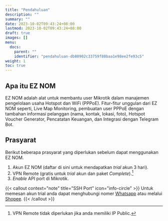 ```yaml
---
title: "Pendahuluan"
description: ""
summary: ""
date: 2023-10-02T09:43:24+08:00
lastmod: 2023-10-02T09:43:24+08:00
draft: true
images: []
menu:
  docs:
    parent: ""
    identifier: "pendahuluan-db80902c33759f80baa1e98ee2fe93c5"
weight: 1
toc: true
---
```

## Apa itu EZ NOM
EZ NOM adalah alat untuk membantu user Mikrotik dalam manajemen pengelolaan usaha Hotspot dan WiFi (PPPoE). Fitur-fitur unggulan dari EZ NOM seperti, Live Map Monitoring, pembuatan user PPPoE dengan tambahan informasi pelanggan (nama, kontak, lokasi, foto), Hotspot Voucher Generator, Pencatatan Keuangan, dan Integrasi dengan Telegram Bot.

## Prasyarat
Berikut beberapa prasyarat yang diperlukan sebelum dapat menggunakan EZ NOM.

1. Akun EZ NOM (daftar di sini untuk mendapatkan *trial* akun 3 hari).
2. VPN Remote (gratis untuk *trial* akun dan paket *Complete*).[^1]
3. *Enable* API port di Mikrotik.

{{< callout context="note" title="SSH Port" icon="info-circle" >}}
Untuk memesan akun trial anda dapat menghubungi nomer <a href='https://wa.me/6285258898700'>Whatsapp</a> atau melalui <a href='https://shopee.co.id/noahresource.tech'>Shopee</a>.
{{< /callout >}}

[^1]: VPN Remote tidak diperlukan jika anda memiliki IP Public.

